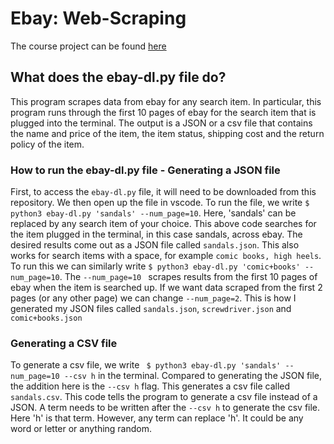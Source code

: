 # Ebay: Web-Scraping

The course project can be found [here](https://github.com/mikeizbicki/cmc-csci040/tree/2021fall/hw_03)

## What does the ebay-dl.py file do? ##
This program scrapes data from ebay for any search item. In particular, this program runs through the first 10 pages of ebay for the search item that is plugged into the terminal. The output is a JSON or a csv file that contains the name and price of the item, the item status, shipping cost and the return policy of the item.

### How to run the ebay-dl.py file - Generating a JSON file ###

First, to access the ``` ebay-dl.py ``` file, it will need to be downloaded from this repository. We then open up the file in vscode. To run the file, we write ``` $ python3 ebay-dl.py 'sandals' --num_page=10 ```. Here, 'sandals' can be replaced by any search item of your choice. This above code searches for the item plugged in the terminal, in this case sandals, across ebay. The desired results come out as a JSON file called ```sandals.json```. This also works for search items with a space, for example ```comic books, high heels```. To run this we can similarly write ``` $ python3 ebay-dl.py 'comic+books' --num_page=10 ```. The ```--num_page=10 ``` scrapes results from the first 10 pages of ebay when the item is searched up. If we want data scraped from the first 2 pages (or any other page) we can change ```--num_page=2```.
This is how I generated my JSON files called ```sandals.json```, ```screwdriver.json``` and ```comic+books.json```

### Generating a CSV file ###

To generate a csv file, we write ``` $ python3 ebay-dl.py 'sandals' --num_page=10 --csv h``` in the terminal. Compared to generating the JSON file, the addition here is the ``` --csv h ``` flag. This generates a csv file called ```sandals.csv```. This code tells the program to generate a csv file instead of a JSON. A term needs to be written after the ```--csv h``` to generate the csv file. Here 'h' is that term. However, any term can replace 'h'. It could be any word or letter or anything random.

